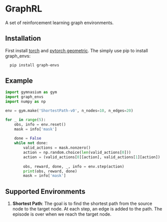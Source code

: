 # GraphRL
A set of reinforcement learning graph environments. 

## Installation

First install [torch](https://pytorch.org/TensorRT/tutorials/installation.html) and [pytorch geometric](https://pytorch-geometric.readthedocs.io/en/latest/notes/installation.html). The simply use pip to install graph_envs:
```bash
  pip install graph-envs
```
  
## Example 

```python
import gymnasium as gym 
import graph_envs
import numpy as np

env = gym.make('ShortestPath-v0', n_nodes=10, n_edges=20)

for _ in range(5):
    obs, info = env.reset()
    mask = info['mask']
    
    done = False
    while not done:
        valid_actions = mask.nonzero()
        action = np.random.choice(len(valid_actions[0]))
        action = (valid_actions[0][action], valid_actions[1][action])
        
        obs, reward, done, _, info = env.step(action)
        print(obs, reward, done)
        mask = info['mask']

```


## Supported Environments

1. **Shortest Path**: The goal is to find the shortest path from the source node to the target node. At each step, an edge is added to the path. The episode is over when we reach the target node.
